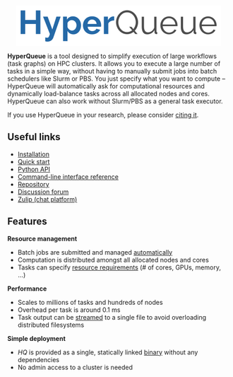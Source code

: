 <div style="display: flex; justify-content: center;">
  <img src="imgs/hq.png">
</div>

**HyperQueue** is a tool designed to simplify execution of large workflows (task graphs) on HPC clusters. It allows you to execute a large number of tasks in a simple way, without having to manually submit jobs into batch schedulers like Slurm or PBS. You just specify what you want to compute – HyperQueue will automatically ask for computational resources and dynamically load-balance tasks across all allocated nodes and cores. HyperQueue can also work without Slurm/PBS as a general task executor.

If you use HyperQueue in your research, please
consider [citing it](https://www.sciencedirect.com/science/article/pii/S2352711024001857).

## Useful links
- [Installation](installation.md)
- [Quick start](quickstart.md)
- [Python API](python/index.md)
- [Command-line interface reference](cli-reference)
- [Repository](https://github.com/It4innovations/hyperqueue)
- [Discussion forum](https://github.com/It4innovations/hyperqueue/discussions)
- [Zulip (chat platform)](https://hyperqueue.zulipchat.com/)

## Features
**Resource management**

- Batch jobs are submitted and managed [automatically](deployment/allocation.md)
- Computation is distributed amongst all allocated nodes and cores
- Tasks can specify [resource requirements](jobs/cresources.md) (# of cores, GPUs, memory, ...)

**Performance**

- Scales to millions of tasks and hundreds of nodes
- Overhead per task is around 0.1 ms
- Task output can be [streamed](jobs/streaming.md) to a single file to avoid overloading distributed filesystems

**Simple deployment**

- *HQ* is provided as a single, statically linked [binary](installation.md) without any dependencies
- No admin access to a cluster is needed
